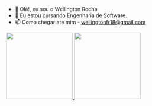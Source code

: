 - 👋 Olá!, eu sou o Wellington Rocha
- 🌱 Eu estou cursando Engenharia de Software.
- 📫 Como chegar ate mim - wellingtonfr18@gmail.com



<div>
  <a href="https://beacons.ai/Wellington-Rocha">
  <img height="180em" src="https://github-readme-stats.vercel.app/api?username=Wellington-Rocha&show_icons=true&theme=dark&include_all_commits=true&count_private=true"/>
  <img height="180em" src="https://github-readme-stats.vercel.app/api/top-langs/?username=Wellington-Rocha2&layout=compact&langs_count=16&theme=dark"/>
</div>
